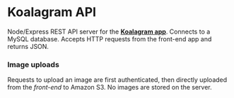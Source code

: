 # Koalagram API

Node/Express REST API server for the **[Koalagram app](https://github.com/martin-gv/koalagram)**. Connects to a MySQL database. Accepts HTTP requests from the front-end app and returns JSON.

### Image uploads

Requests to upload an image are first authenticated, then directly uploaded from the _front-end_ to Amazon S3. No images are stored on the server.
